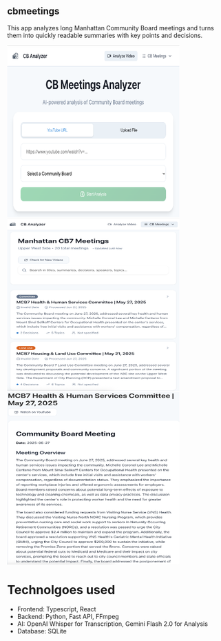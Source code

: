 ## cbmeetings

This app analyzes long Manhattan Community Board meetings and turns them into quickly readable summaries
with key points and decisions.

<img src='./landing.png' alt='main page' width='400' height='400'>
<img src='./list.png' alt='list page' width='400' height='400'>
<img src='./summary.png' alt='summary page' width='400' height='400'>

# Technolgoes used

- Frontend: Typescript, React
- Backend: Python, Fast API, FFmpeg
- AI: OpenAI Whisper for Transcription, Gemini Flash 2.0 for Analysis
- Database: SQLite
